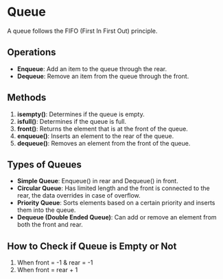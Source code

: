 # Queue

A queue follows the FIFO (First In First Out) principle. 

## Operations

- **Enqueue**: Add an item to the queue through the rear.
- **Dequeue**: Remove an item from the queue through the front.

## Methods

1. **isempty()**: Determines if the queue is empty.
2. **isfull()**: Determines if the queue is full.
3. **front()**: Returns the element that is at the front of the queue.
4. **enqueue()**: Inserts an element to the rear of the queue.
5. **dequeue()**: Removes an element from the front of the queue.

## Types of Queues

- **Simple Queue**: Enqueue() in rear and Dequeue() in front.
- **Circular Queue**: Has limited length and the front is connected to the rear, the data overrides in case of overflow.
- **Priority Queue**: Sorts elements based on a certain priority and inserts them into the queue.
- **Dequeue (Double Ended Queue)**: Can add or remove an element from both the front and rear.

## How to Check if Queue is Empty or Not

1. When front = -1 & rear = -1
2. When front = rear + 1